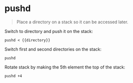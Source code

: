 pushd
=====

> Place a directory on a stack so it can be accessed later.

Switch to directory and push it on the stack:

    pushd < {{directory}}

Switch first and second directories on the stack:

    pushd

Rotate stack by making the 5th element the top of the stack:

    pushd +4
